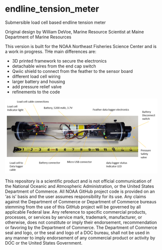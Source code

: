 # endline_tension_meter
 Submersible load cell based endline tension meter

Original design by William DeVoe, Marine Resource Scientist at Maine Department of Marine Resources 

This version is built for the NOAA Northeast Fisheries Science Center and is a work in progress.  THe main differences are:
- 3D printed framework to secure the electronics
- detachable wires from the end cap switch
- Qwiic shield to connect from the feather to the sensor board
- different load cell wiring
- larger battery and housing
- add pressure relief valve
- refinements to the code

<img src="Images/LargeVersion.png" alt="Image of the load cell logger" />

This repository is a scientific product and is not official communication of the National Oceanic and Atmospheric Administration, or the United States Department of Commerce. All NOAA GitHub project code is provided on an ‘as is’ basis and the user assumes responsibility for its use. Any claims against the Department of Commerce or Department of Commerce bureaus stemming from the use of this GitHub project will be governed by all applicable Federal law. Any reference to specific commercial products, processes, or services by service mark, trademark, manufacturer, or otherwise, does not constitute or imply their endorsement, recommendation or favoring by the Department of Commerce. The Department of Commerce seal and logo, or the seal and logo of a DOC bureau, shall not be used in any manner to imply endorsement of any commercial product or activity by DOC or the United States Government.
